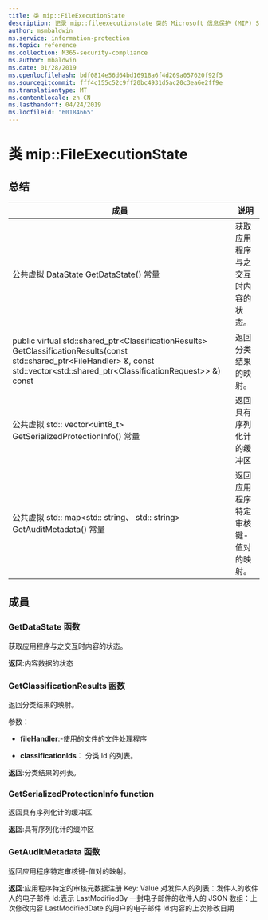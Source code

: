 ```yaml
---
title: 类 mip::FileExecutionState
description: 记录 mip::fileexecutionstate 类的 Microsoft 信息保护 (MIP) SDK。
author: msmbaldwin
ms.service: information-protection
ms.topic: reference
ms.collection: M365-security-compliance
ms.author: mbaldwin
ms.date: 01/28/2019
ms.openlocfilehash: bdf0814e56d64bd16918a6f4d269a057620f92f5
ms.sourcegitcommit: fff4c155c52c9ff20bc4931d5ac20c3ea6e2ff9e
ms.translationtype: MT
ms.contentlocale: zh-CN
ms.lasthandoff: 04/24/2019
ms.locfileid: "60184665"
---
```

# <a name="class-mipfileexecutionstate"></a>类 mip::FileExecutionState 
  
## <a name="summary"></a>总结
 成員                        | 说明                                
--------------------------------|---------------------------------------------
公共虚拟 DataState GetDataState() 常量  |  获取应用程序与之交互时内容的状态。
public virtual std::shared_ptr\<ClassificationResults\> GetClassificationResults(const std::shared_ptr\<FileHandler\> &, const std::vector\<std::shared_ptr\<ClassificationRequest\>\> &) const  |  返回分类结果的映射。
公共虚拟 std:: vector\<uint8_t\> GetSerializedProtectionInfo() 常量  |  返回具有序列化计的缓冲区
公共虚拟 std:: map\<std:: string、 std:: string\> GetAuditMetadata() 常量  |  返回应用程序特定审核键-值对的映射。
  
## <a name="members"></a>成員
  
### <a name="getdatastate-function"></a>GetDataState 函数
获取应用程序与之交互时内容的状态。

  
**返回**:内容数据的状态
  
### <a name="getclassificationresults-function"></a>GetClassificationResults 函数
返回分类结果的映射。

参数：  
* **fileHandler**:-使用的文件的文件处理程序 


* **classificationIds**： 分类 Id 的列表。 



  
**返回**:分类结果的列表。
  
### <a name="getserializedprotectioninfo-function"></a>GetSerializedProtectionInfo function
返回具有序列化计的缓冲区

  
**返回**:具有序列化计的缓冲区
  
### <a name="getauditmetadata-function"></a>GetAuditMetadata 函数
返回应用程序特定审核键-值对的映射。

  
**返回**:应用程序特定的审核元数据注册 Key: Value 对发件人的列表：发件人的收件人的电子邮件 Id:表示 LastModifiedBy 一封电子邮件的收件人的 JSON 数组：上次修改内容 LastModifiedDate 的用户的电子邮件 Id:内容的上次修改日期